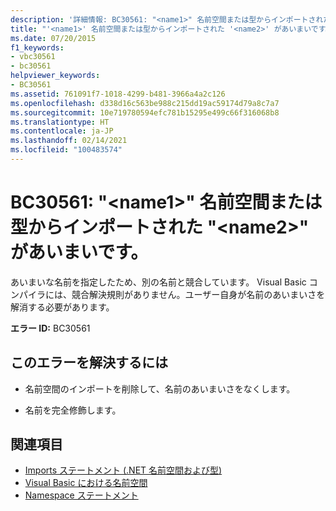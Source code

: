 ```yaml
---
description: '詳細情報: BC30561: "<name1>" 名前空間または型からインポートされた "<name2>" があいまいです。'
title: "'<name1>' 名前空間または型からインポートされた '<name2>' があいまいです。"
ms.date: 07/20/2015
f1_keywords:
- vbc30561
- bc30561
helpviewer_keywords:
- BC30561
ms.assetid: 761091f7-1018-4299-b481-3966a4a2c126
ms.openlocfilehash: d338d16c563be988c215dd19ac59174d79a8c7a7
ms.sourcegitcommit: 10e719780594efc781b15295e499c66f316068b8
ms.translationtype: HT
ms.contentlocale: ja-JP
ms.lasthandoff: 02/14/2021
ms.locfileid: "100483574"
---
```

# <a name="bc30561-name1-is-ambiguous-imported-from-the-namespaces-or-types-name2"></a>BC30561: "\<name1>" 名前空間または型からインポートされた "\<name2>" があいまいです。

あいまいな名前を指定したため、別の名前と競合しています。 Visual Basic コンパイラには、競合解決規則がありません。ユーザー自身が名前のあいまいさを解消する必要があります。

 **エラー ID:** BC30561

## <a name="to-correct-this-error"></a>このエラーを解決するには

- 名前空間のインポートを削除して、名前のあいまいさをなくします。

- 名前を完全修飾します。

## <a name="see-also"></a>関連項目

- [Imports ステートメント (.NET 名前空間および型)](../statements/imports-statement-net-namespace-and-type.md)
- [Visual Basic における名前空間](../../programming-guide/program-structure/namespaces.md)
- [Namespace ステートメント](../statements/namespace-statement.md)

